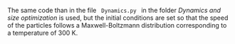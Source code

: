 The same code than in the file <code> Dynamics.py </code> in the folder <i> Dynamics and size optimization </i> is used, but the initial conditions are set so that the speed of the particles follows a Maxwell-Boltzmann distribution corresponding to a temperature of 300 K.
